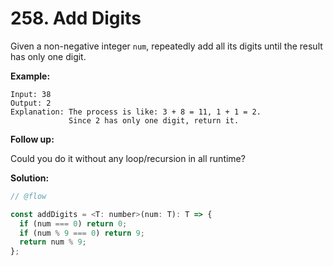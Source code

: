 # 258. Add Digits

Given a non-negative integer `num`, repeatedly add all its digits until the result has only one digit.

**Example:**

```
Input: 38
Output: 2
Explanation: The process is like: 3 + 8 = 11, 1 + 1 = 2.
             Since 2 has only one digit, return it.
```

**Follow up:**

Could you do it without any loop/recursion in all runtime?

**Solution:**

```js
// @flow

const addDigits = <T: number>(num: T): T => {
  if (num === 0) return 0;
  if (num % 9 === 0) return 9;
  return num % 9;
};
```
